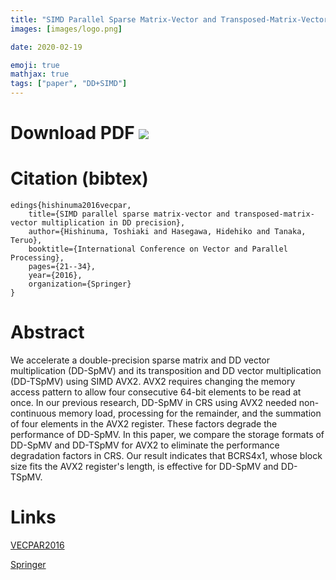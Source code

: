 ```yaml
---
title: "SIMD Parallel Sparse Matrix-Vector and Transposed-Matrix-Vector Multiplication in DD Precision"
images: [images/logo.png]

date: 2020-02-19

emoji: true
mathjax: true
tags: ["paper", "DD+SIMD"]
---
```


# Download PDF [![](https://storage.googleapis.com/numa_blog/etc/icon_pdf.png)][1] 
[1]: https://storage.googleapis.com/numa_blog/publications/VECPAR_2016.pdf

# Citation (bibtex)

```
edings{hishinuma2016vecpar,
	title={SIMD parallel sparse matrix-vector and transposed-matrix-vector multiplication in DD precision},
	author={Hishinuma, Toshiaki and Hasegawa, Hidehiko and Tanaka, Teruo},
	booktitle={International Conference on Vector and Parallel Processing},
	pages={21--34},
	year={2016},
	organization={Springer}
}
```

# Abstract

We accelerate a double-precision sparse matrix and DD vector multiplication (DD-SpMV) and its transposition and DD vector multiplication (DD-TSpMV) using SIMD AVX2.
AVX2 requires changing the memory access pattern to allow four consecutive 64-bit elements to be read at once.
In our previous research, DD-SpMV in CRS using AVX2 needed non-continuous memory load, processing for the remainder, and the summation of four elements in the AVX2 register. These factors degrade the performance of DD-SpMV.
In this paper, we compare the storage formats of DD-SpMV and DD-TSpMV for AVX2 to eliminate the performance degradation factors in CRS.
Our result indicates that BCRS4x1, whose block size fits the AVX2 register's length, is effective for DD-SpMV and DD-TSpMV.

# Links

[VECPAR2016](http://vecpar.fe.up.pt/2016/)

[Springer](https://link.springer.com/chapter/10.1007/978-3-319-61982-8_4)

